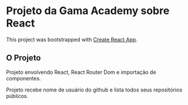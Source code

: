 # Projeto da Gama Academy sobre React

This project was bootstrapped with [Create React App](https://github.com/facebook/create-react-app).

## O Projeto

Projeto envolvendo React, React Router Dom e importação de componentes.

Projeto recebe nome de usuário do github e lista todos seus repositórios públicos.

